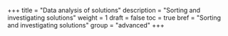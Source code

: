 +++
title = "Data analysis of solutions"
description = "Sorting and investigating solutions"
weight = 1
draft = false
toc = true
bref = "Sorting and investigating solutions"
group = "advanced"
+++
